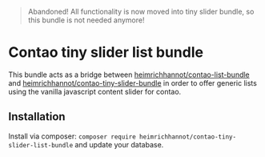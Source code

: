 > Abandoned! All functionality is now moved into tiny slider bundle, so this bundle is not needed anymore!

# Contao tiny slider list bundle

This bundle acts as a bridge between [heimrichhannot/contao-list-bundle](https://github.com/heimrichhannot/contao-list-bundle) and [heimrichhannot/contao-tiny-slider-bundle](https://github.com/heimrichhannot/contao-tiny-slider-bundle) in order to offer generic lists using the vanilla javascript content slider for contao.


## Installation

Install via composer: `composer require heimrichhannot/contao-tiny-slider-list-bundle` and update your database.

